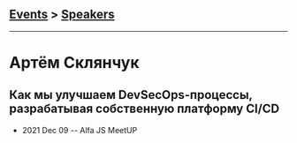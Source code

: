 ## [Events](../README.md) > [Speakers](../speakers.md)
---

# Артём Склянчук

## Как мы улучшаем DevSecOps-процессы, разрабатывая собственную платформу CI&#x2F;СD
- 2021 Dec 09 -- Alfa JS MeetUP    
